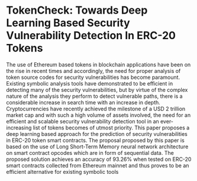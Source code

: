 # TokenCheck: Towards Deep Learning Based Security Vulnerability Detection In ERC-20 Tokens
The use of Ethereum based tokens in blockchain applications have been on the rise in recent times and accordingly, the need for proper analysis of token source codes for security vulnerabilities has become paramount. Existing symbolic analysis tools have demonstrated to be efficient in detecting many of the security vulnerabilities, but by virtue of the complex nature of the analysis they perform to detect vulnerable paths, there is a considerable increase in search time with an increase in depth. Cryptocurrencies have recently achieved the milestone of a USD 2 trillion market cap and with such a high volume of assets involved, the need for an efficient and scalable security vulnerability detection tool in an ever-increasing list of tokens becomes of utmost priority. This paper proposes a deep learning based approach for the prediction of security vulnerabilities in ERC-20 token smart contracts. The proposal proposed by this paper is based on the use of Long Short-Term Memory neural network architecture on smart contract opcodes which are in form of sequential data. The proposed solution achieves an accuracy of 93.26% when tested on ERC-20 smart contracts collected from Ethereum mainnet and thus proves to be an efficient alternative for existing symbolic tools
